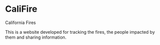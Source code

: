 # CaliFire
California Fires

This is a website developed for tracking the fires, the people impacted by them and sharing information.
